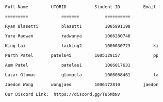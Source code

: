 <pre>
Full Name	      UTORID	       Student ID	      Email (utoronto only) 	  	         Best way to contact

=========             =======          ==========             =====================   	                 ====================

Ryan Blasetti         blasett1         1005991198      	      ryan.blasetti@mail.utoronto.ca             416 407 3537

Yara Radwan           radwanya         1006280748      	      yara.radwan@mail.utoronto.ca               647 515 9419

King Lai              laiking2         1006030723  	      king.lai@mail.utoronto.ca                  647 247 3898 

Parth Patel	      patel645         1005129157      	      pparth.patel@mail.utoronto.ca              647 390 2089

Aum Patel             patelau1         1006017631             aum.patel@mail.utoronto.ca                 647 920 4487 

Lazar Glumac	      glumacla	       1006068461	      lazar.glumac@mail.utoronto.ca	         647 704 3989 

Jaedon Wong	      wongjaed	       1006172810	      jaedon.wong@mail.utoronto.ca	         647 206 9240

Our Discord Link:  https://discord.gg/Tu5MbNv
</pre>
